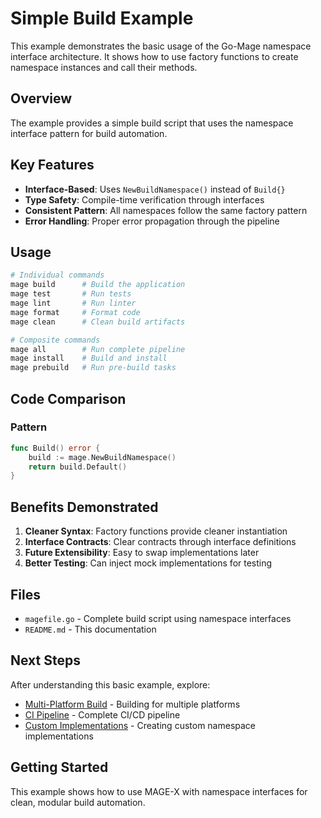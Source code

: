 # Simple Build Example

This example demonstrates the basic usage of the Go-Mage namespace interface architecture. It shows how to use factory functions to create namespace instances and call their methods.

## Overview

The example provides a simple build script that uses the namespace interface pattern for build automation.

## Key Features

- **Interface-Based**: Uses `NewBuildNamespace()` instead of `Build{}`
- **Type Safety**: Compile-time verification through interfaces
- **Consistent Pattern**: All namespaces follow the same factory pattern
- **Error Handling**: Proper error propagation through the pipeline

## Usage

```bash
# Individual commands
mage build      # Build the application
mage test       # Run tests
mage lint       # Run linter
mage format     # Format code
mage clean      # Clean build artifacts

# Composite commands
mage all        # Run complete pipeline
mage install    # Build and install
mage prebuild   # Run pre-build tasks
```

## Code Comparison

### Pattern
```go
func Build() error {
    build := mage.NewBuildNamespace()
    return build.Default()
}
```

## Benefits Demonstrated

1. **Cleaner Syntax**: Factory functions provide cleaner instantiation
2. **Interface Contracts**: Clear contracts through interface definitions
3. **Future Extensibility**: Easy to swap implementations later
4. **Better Testing**: Can inject mock implementations for testing

## Files

- `magefile.go` - Complete build script using namespace interfaces
- `README.md` - This documentation

## Next Steps

After understanding this basic example, explore:
- [Multi-Platform Build](../multi-platform/) - Building for multiple platforms
- [CI Pipeline](../ci-pipeline/) - Complete CI/CD pipeline
- [Custom Implementations](../../custom/) - Creating custom namespace implementations

## Getting Started

This example shows how to use MAGE-X with namespace interfaces for clean, modular build automation.